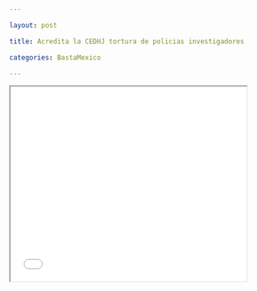 ```yaml
---

layout: post

title: Acredita la CEDHJ tortura de policias investigadores

categories: BastaMexico

---
```


<p><iframe src="//www.youtube.com/embed/JCOQZAaOk-M" width="425" height="350"></iframe></p>